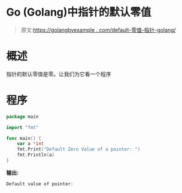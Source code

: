 # Go (Golang)中指针的默认零值

> 原文:[https://golangbyexample . com/default-零值-指针-golang/](https://golangbyexample.com/default-zero-value-pointer-golang/)

# **概述**

指针的默认零值是零。让我们为它看一个程序

# **程序**

```go
package main

import "fmt"

func main() {
    var a *int
    fmt.Print("Default Zero Value of a pointer: ")
    fmt.Println(a)
}
```

**输出:**

```go
Default value of pointer: 
```